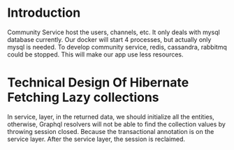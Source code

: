 # Introduction

Community Service host the users, channels, etc. It only deals with
mysql database currently. Our docker will start 4 processes, but actually
only mysql is needed. To develop community service, redis, cassandra, rabbitmq
could be stopped. This will make our app use less resources.


# Technical Design Of Hibernate Fetching Lazy collections

In service, layer, in the returned data, we should initialize
all the entities, otherwise, Graphql resolvers will not be
able to find the collection values by throwing session closed.
Because the transactional annotation is on the service layer.
After the service layer, the session is reclaimed.
